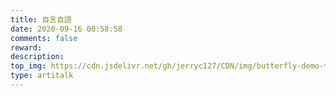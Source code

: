 ```yaml
---
title: 自言自語
date: 2020-09-16 00:58:58
comments: false
reward:
description:
top_img: https://cdn.jsdelivr.net/gh/jerryc127/CDN/img/butterfly-demo-talking-top-img.jpg
type: artitalk
---
```


